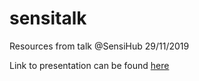 # sensitalk
Resources from talk @SensiHub 29/11/2019

Link to presentation can be found <a href='https://docs.google.com/presentation/d/1-nZfih-_Nx2DnEHlPxYiP3N7aDOdE8HnVFpWWuxDL2w/edit?usp=sharing' target="_blank">here</a>
